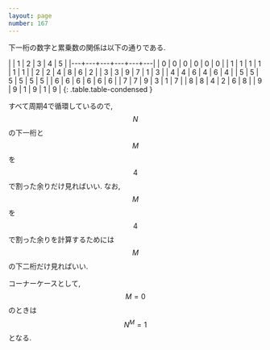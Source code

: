 ```yaml
---
layout: page
number: 167
---
```

下一桁の数字と累乗数の関係は以下の通りである.

|   | 1 | 2 | 3 | 4 | 5 |
|---+---+---+---+---+---|
| 0 | 0 | 0 | 0 | 0 | 0 |
| 1 | 1 | 1 | 1 | 1 | 1 |
| 2 | 2 | 4 | 8 | 6 | 2 |
| 3 | 3 | 9 | 7 | 1 | 3 |
| 4 | 4 | 6 | 4 | 6 | 4 |
| 5 | 5 | 5 | 5 | 5 | 5 |
| 6 | 6 | 6 | 6 | 6 | 6 |
| 7 | 7 | 9 | 3 | 1 | 7 |
| 8 | 8 | 4 | 2 | 6 | 8 |
| 9 | 9 | 1 | 9 | 1 | 9 |
{: .table.table-condensed }

すべて周期4で循環しているので, $$ N $$ の下一桁と $$ M $$ を $$ 4 $$ で割った余りだけ見ればいい.
なお, $$ M $$ を $$ 4 $$ で割った余りを計算するためには $$ M $$ の下二桁だけ見ればいい.

コーナーケースとして, $$ M = 0 $$ のときは $$ N^M = 1 $$ となる.
